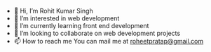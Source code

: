 - 👋 Hi, I’m Rohit Kumar Singh
- 👀 I’m interested in web development 
- 🌱 I’m currently learning front end development
- 💞️ I’m looking to collaborate on web development projects 
- 📫 How to reach me 
You can mail me at
roheetpratap@gmail.com

<!---
roheet14/roheet14 is a ✨ special ✨ repository because its `README.md` (this file) appears on your GitHub profile.
You can click the Preview link to take a look at your changes.
--->
